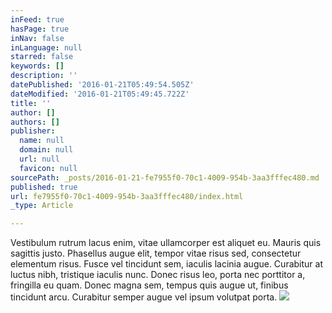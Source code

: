 ```yaml
---
inFeed: true
hasPage: true
inNav: false
inLanguage: null
starred: false
keywords: []
description: ''
datePublished: '2016-01-21T05:49:54.505Z'
dateModified: '2016-01-21T05:49:45.722Z'
title: ''
author: []
authors: []
publisher:
  name: null
  domain: null
  url: null
  favicon: null
sourcePath: _posts/2016-01-21-fe7955f0-70c1-4009-954b-3aa3fffec480.md
published: true
url: fe7955f0-70c1-4009-954b-3aa3fffec480/index.html
_type: Article

---
```

Vestibulum rutrum lacus enim, vitae ullamcorper est aliquet eu. Mauris quis sagittis justo. Phasellus augue elit, tempor vitae risus sed, consectetur elementum risus. Fusce vel tincidunt sem, iaculis lacinia augue. Curabitur at luctus nibh, tristique iaculis nunc. Donec risus leo, porta nec porttitor a, fringilla eu quam. Donec magna sem, tempus quis augue ut, finibus tincidunt arcu. Curabitur semper augue vel ipsum volutpat porta.
![](https://the-grid-user-content.s3-us-west-2.amazonaws.com/2ec12392-cf0e-4983-8ec2-3eaf258ecb2a.jpg)